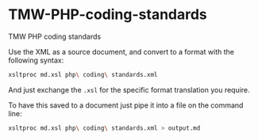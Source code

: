 TMW-PHP-coding-standards
========================

TMW PHP coding standards

Use the XML as a source document, and convert to a format with the following syntax:

```bash
xsltproc md.xsl php\ coding\ standards.xml
```

And just exchange the `.xsl` for the specific format translation you require.

To have this saved to a document just pipe it into a file on the command line:

```bash
xsltproc md.xsl php\ coding\ standards.xml > output.md
```
